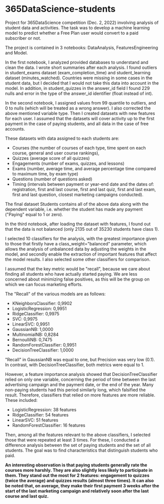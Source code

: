 # 365DataScience-students
Project for 365DataScience competition (Dec. 2, 2022) involving analysis of student data and activities. The task was to develop a machine learning model to predict whether a Free Plan user would convert to a paid subscriber or not.

The project is contained in 3 notebooks: DataAnalysis, FeaturesEngineering and Model.

In the first notebook, I analyzed provided databases to understand and clean the data. I wrote short summaries after each analysis. I found outliers in student_exams dataset (exam_completion_time) and student_learning dataset (minutes_watched). Countries were missing in some cases in the student data, but I decided that I would not take this data into account in the model. In addition, in student_quizzes in the answer_id field I found 229 nulls and error in the type of the answer_id identifier (float instead of int).

In the second notebook, I assigned values from 99 quantile to outliers, and 0 to nulls (which will be treated as a wrong answer). I also corrected the above mentioned variable type. Then I created datasets with new features for each user. I assumed that the datasets will cover activity up to the first payment in the case of paying students, and all data in the case of free accounts.

These datasets with data assigned to each students are:
* Courses (the number of courses of each type, time spent on each course, general and user course rankings), 
* Quizzes (average score of all quizzes)
* Engagements (number of exams, quizzes, and lessons)
* Exams (number, average time, and average percentage time compared to maximum time, by exam type)
* Questions (number of questions asked)
* Timing (intervals between payment or year-end date and the dates of: registration, first and last course, first and last quiz, first and last exam, first and last question, closest marketing campaigns conducted).

The final dataset Students contains all of the above data along with the dependent variable, i.e. whether the student has made any payment ("Paying" equal to 1 or zero).

In the third notebook, after loading the dataset with features, I found out that the data is not balanced (only 2135 out of 35230 students have class 1).

I selected 10 classifiers for the analysis, with the greatest importance given to those that firstly have a class_weight="balanced" parameter, which allows the analysis of unbalanced data by adjusting the weights in the model, and secondly enable the extraction of important features that affect the model results. I also selected some other classifiers for comparison.

I assumed that the key metric would be "recall", because we care about finding all students who have actually started paying. We are less concerned about minimizing false positives, as this will be the group on which we can focus marketing efforts.

The "Recall" of the various models are as follows:
* KNeighborsClassifier: 0,9902
* LogisticRegression: 0,9951
* RidgeClassifier: 0,9975
* SVC: 0,9975
* LinearSVC: 0,9951
* GaussianNB: 1,0000
* MultinomialNB: 0,8284
* BernoulliNB: 0,7475
* RandomForestClassifier: 0,9951
* DecisionTreeClassifier: 1,0000

"Recall" in GaussianNB was equal to one, but Precision was very low (0.1). In contrast, with DecisionTreeClassifier, both metrics were equal to 1.

However, a feature importance analysis showed that DecisionTreeClassifier relied on only one variable, concerning the period of time between the last advertising campaign and the payment date, or the end of the year. Many non-paying students had this period similarly long, which falsified the result. Therefore, classifiers that relied on more features are more reliable. These included:
* LogisticRegression: 38 features
* RidgeClassifier: 54 features
* LinearSVC: 51 features
* RandomForestClassifier: 16 features

Then, among all the features relevant to the above classifiers, I selected those that were repeated at least 3 times. For these, I conducted a difference analysis between the set of paying students and the set of all students. The goal was to find characteristics that distinguish students who paid.

**An interesting observation is that paying students generally rate the courses more harshly. They are also slightly less likely to participate in them. They stand out the most for 2 features: engagement to quizzes (twice the average) and quizzes results (almost three times). It can also be noted that, on average, they make their first payment 3 weeks after the start of the last marketing campaign and relatively soon after the last course and last quiz.**
